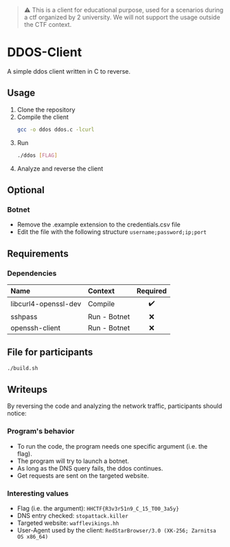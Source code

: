 > ⚠️ This is a client for educational purpose, used for a scenarios during a ctf organized by 2 university. We will not support the usage outside the CTF context.

# DDOS-Client
A simple ddos client written in C to reverse.

## Usage
1. Clone the repository
2. Compile the client
    ```bash
    gcc -o ddos ddos.c -lcurl
    ```
3. Run
   ```bash
   ./ddos [FLAG]
   ```
4. Analyze and reverse the client

## Optional
### Botnet
* Remove the .example extension to the credentials.csv file
* Edit the file with the following structure
   ``username;password;ip;port``

## Requirements
### Dependencies
| Name                 | Context      | Required |
|:---------------------|:-------------|:--------:|
| libcurl4-openssl-dev | Compile      |    ✔️    |
| sshpass              | Run - Botnet |    ❌     |
| openssh-client       | Run - Botnet |    ❌     |

## File for participants
```bash
./build.sh
```

## Writeups
By reversing the code and analyzing the network traffic, participants should notice:

### Program's behavior
* To run the code, the program needs one specific argument (i.e. the flag).
* The program will try to launch a botnet.
* As long as the DNS query fails, the ddos continues.
* Get requests are sent on the targeted website.

### Interesting values
* Flag (i.e. the argument): `HHCTF{R3v3r51n9_C_15_T00_3a5y}`
* DNS entry checked: `stopattack.killer`
* Targeted website: `wafflevikings.hh`
* User-Agent used by the client: `RedStarBrowser/3.0 (XK-256; Zarnitsa OS x86_64)`